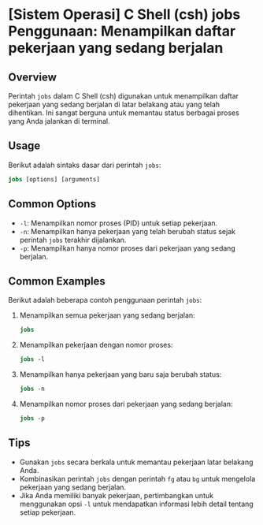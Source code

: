 # [Sistem Operasi] C Shell (csh) jobs Penggunaan: Menampilkan daftar pekerjaan yang sedang berjalan

## Overview
Perintah `jobs` dalam C Shell (csh) digunakan untuk menampilkan daftar pekerjaan yang sedang berjalan di latar belakang atau yang telah dihentikan. Ini sangat berguna untuk memantau status berbagai proses yang Anda jalankan di terminal.

## Usage
Berikut adalah sintaks dasar dari perintah `jobs`:

```csh
jobs [options] [arguments]
```

## Common Options
- `-l`: Menampilkan nomor proses (PID) untuk setiap pekerjaan.
- `-n`: Menampilkan hanya pekerjaan yang telah berubah status sejak perintah `jobs` terakhir dijalankan.
- `-p`: Menampilkan hanya nomor proses dari pekerjaan yang sedang berjalan.

## Common Examples
Berikut adalah beberapa contoh penggunaan perintah `jobs`:

1. Menampilkan semua pekerjaan yang sedang berjalan:
   ```csh
   jobs
   ```

2. Menampilkan pekerjaan dengan nomor proses:
   ```csh
   jobs -l
   ```

3. Menampilkan hanya pekerjaan yang baru saja berubah status:
   ```csh
   jobs -n
   ```

4. Menampilkan nomor proses dari pekerjaan yang sedang berjalan:
   ```csh
   jobs -p
   ```

## Tips
- Gunakan `jobs` secara berkala untuk memantau pekerjaan latar belakang Anda.
- Kombinasikan perintah `jobs` dengan perintah `fg` atau `bg` untuk mengelola pekerjaan yang sedang berjalan.
- Jika Anda memiliki banyak pekerjaan, pertimbangkan untuk menggunakan opsi `-l` untuk mendapatkan informasi lebih detail tentang setiap pekerjaan.